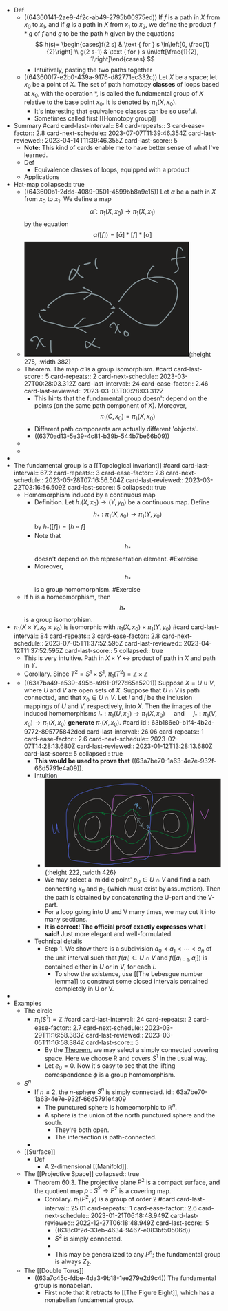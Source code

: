 - Def
	- ((64360141-2ae9-4f2c-ab49-2795b00975ed)) If $f$ is a path in $X$ from $x_0$ to $x_1$, and if $g$ is a path in $X$ from $x_1$ to $x_2$, we define the product $f * g$ of $f$ and $g$ to be the path $h$ given by the equations
	  $$
	  h(s)= \begin{cases}f(2 s) & \text { for } s \in\left[0, \frac{1}{2}\right] \\ g(2 s-1) & \text { for } s \in\left[\frac{1}{2}, 1\right]\end{cases}
	  $$
		- Intuitively, pasting the two paths together
	- ((643600f7-e2b0-439a-9176-d82771ec332c)) Let $X$ be a space; let $x_0$ be a point of $X$. The set of path homotopy **classes** of loops based at $x_0$, with the operation $*$, is called the fundamental group of $X$ relative to the base point $x_0$. It is denoted by $\pi_1\left(X, x_0\right)$.
		- It's interesting that equivalence classes can be so useful.
		- Sometimes called first [[Homotopy group]]
- Summary #card
  card-last-interval:: 84
  card-repeats:: 3
  card-ease-factor:: 2.8
  card-next-schedule:: 2023-07-07T11:39:46.354Z
  card-last-reviewed:: 2023-04-14T11:39:46.355Z
  card-last-score:: 5
	- **Note:** This kind of cards enable me to have better sense of what I've learned.
	- Def
		- Equivalence classes of loops, equipped with a product
	- Applications
- Hat-map
  collapsed:: true
	- ((643600b1-2ddd-4089-9501-4599bb8a9e15)) Let $\alpha$ be a path in $X$ from $x_0$ to $x_1$. We define a map
	  $$
	  \hat{\alpha}: \pi_1\left(X, x_0\right) \longrightarrow \pi_1\left(X, x_1\right)
	  $$
	  by the equation
	  $$
	  \hat{\alpha}([f])=[\bar{\alpha}] *[f] *[\alpha]
	  $$
	- ![图像.png](../assets/图像_1668328082216_0.png){:height 275, :width 382}
	- Theorem. The map $\hat \alpha$ is a group isomorphism. #card
	  card-last-score:: 5
	  card-repeats:: 2
	  card-next-schedule:: 2023-03-27T00:28:03.312Z
	  card-last-interval:: 24
	  card-ease-factor:: 2.46
	  card-last-reviewed:: 2023-03-03T00:28:03.312Z
		- This hints that the fundamental group doesn't depend on the points (on the same path component of X).
		  Moreover, $$\pi_1(C,x_0)=\pi_1(X,x_0)$$
		- Different path components are actually different 'objects'.
		- ((6370ad13-5e39-4c81-b39b-544b7be66b09))
	-
	-
-
- The fundamental group is a [[Topological invariant]] #card
  card-last-interval:: 67.2
  card-repeats:: 3
  card-ease-factor:: 2.8
  card-next-schedule:: 2023-05-28T07:16:56.504Z
  card-last-reviewed:: 2023-03-22T03:16:56.509Z
  card-last-score:: 5
  collapsed:: true
	- Homomorphism induced by a continuous map
		- Definition. Let $h .\left(X, x_0\right) \rightarrow\left(Y, y_0\right)$ be a continuous map. Define
		  $$
		  h_* : \pi_1\left(X, x_0\right) \longrightarrow \pi_1\left(Y, y_0\right)
		  $$
		  by $h_*([f])=[h \circ f]$
		- Note that $$h_*$$ doesn't depend on the representation element. #Exercise
		- Moreover, $$h_*$$ is a group homomorphism. #Exercise
	- If h is a homeomorphism, then $$h_*$$ is a group isomorphism.
- $\pi_1\left(X \times Y, x_0 \times y_0\right)$ is isomorphic with $\pi_1\left(X, x_0\right) \times \pi_1\left(Y, y_0\right)$ #card
  card-last-interval:: 84
  card-repeats:: 3
  card-ease-factor:: 2.8
  card-next-schedule:: 2023-07-05T11:37:52.595Z
  card-last-reviewed:: 2023-04-12T11:37:52.595Z
  card-last-score:: 5
  collapsed:: true
	- This is very intuitive. Path in $X\times Y$ <-> product of path in $X$ and path in $Y$.
	- Corollary. Since $T^2=S^1 \times S^1$, $\pi_1(T^2)=\mathbb Z \times \mathbb Z$
-
	- ((63a7ba49-e539-495b-a981-0f27d65e5201)) Suppose $X=U \cup V$, where $U$ and $V$ are open sets of $X$. Suppose that $U \cap V$ is path connected, and that $x_0 \in U \cap V$. Let $i$ and $j$ be the inclusion mappings of $U$ and $V$, respectively, into $X$. Then the images of the induced homomorphisms $i_*: \pi_1\left(U, x_0\right) \rightarrow \pi_1\left(X, x_0\right) \quad \text { and } \quad j_*: \pi_1\left(V, x_0\right) \rightarrow \pi_1\left(X, x_0\right)$ **generate** $\pi_1\left(X, x_0\right)$. #card
	  id:: 63b186e0-b1f4-4b2d-9772-895775842ded
	  card-last-interval:: 26.06
	  card-repeats:: 1
	  card-ease-factor:: 2.6
	  card-next-schedule:: 2023-02-07T14:28:13.680Z
	  card-last-reviewed:: 2023-01-12T13:28:13.680Z
	  card-last-score:: 5
	  collapsed:: true
		- **This would be used to prove that** ((63a7be70-1a63-4e7e-932f-66d5791e4a09)).
		- Intuition
			- ![Image.png](../assets/Image_1671936792013_0.png){:height 222, :width 426}
			- We may select a 'middle point' $p_0\in U \cap V$ and find a path connecting $x_0$ and $p_0$ (which must exist by assumption). Then the path is obtained by concatenating the U-part and the V-part.
			- For a loop going into U and V many times, we may cut it into many sections.
			- **It is correct! The official proof exactly expresses what I said!** Just more elegant and well-formulated.
		- Technical details
			- Step 1. We show there is a subdivision $a_0<a_1<\cdots<a_n$ of the unit interval such that $f\left(a_i\right) \in U \cap V$ and $f\left(\left[a_{i-1}, a_i\right]\right)$ is contained either in $U$ or in $V$, for each $i$.
				- To show the existence, use [[The Lebesgue number lemma]] to construct some closed intervals contained completely in U or V.
-
- Examples
	- The circle
		- $\pi_1(S^1)=\mathbb Z$ #card
		  card-last-interval:: 24
		  card-repeats:: 2
		  card-ease-factor:: 2.7
		  card-next-schedule:: 2023-03-29T11:16:58.383Z
		  card-last-reviewed:: 2023-03-05T11:16:58.384Z
		  card-last-score:: 5
			- By the [Theorem](((638c0f2d-33eb-4634-9467-e083bf50506d))), we may select a simply connected covering space. Here we choose R and covers $S^1$ in the usual way.
			- Let $e_0=0$. Now it's easy to see that the lifting correspondence $\phi$ is a group homomorphism.
	- $S^n$
		- If $n \geq 2$, the $n$-sphere $S^n$ is simply connected.
		  id:: 63a7be70-1a63-4e7e-932f-66d5791e4a09
			- The punctured sphere is homeomorphic to $\mathbb R^n$.
			- A sphere is the union of the north punctured sphere and the south.
				- They're both open.
				- The intersection is path-connected.
		-
	- [[Surface]]
		- Def
			- A 2-dimensional [[Manifold]].
	- The [[Projective Space]]
	  collapsed:: true
		- Theorem 60.3. The projective plane $P^2$ is a compact surface, and the quotient map $p: S^2 \rightarrow P^2$ is a covering map.
			- Corollary. $\pi_1\left(P^2, y\right)$ is a group of order 2 #card
			  card-last-interval:: 25.01
			  card-repeats:: 1
			  card-ease-factor:: 2.6
			  card-next-schedule:: 2023-01-21T06:18:48.949Z
			  card-last-reviewed:: 2022-12-27T06:18:48.949Z
			  card-last-score:: 5
				- ((638c0f2d-33eb-4634-9467-e083bf50506d))
				- $S^2$ is simply connected.
				-
				- This may be generalized to any $P^n$; the fundamental group is always $Z_2$.
	- The [[Double Torus]]
		- ((63a7c45c-fdbe-4da3-9b18-1ee279e2d9c4)) The fundamental group is nonabelian.
			- First note that it retracts to [[The Figure Eight]], which has a nonabelian fundamental group.